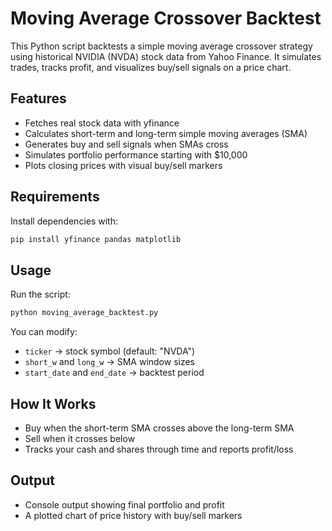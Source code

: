# Moving Average Crossover Backtest

This Python script backtests a simple moving average crossover strategy using historical NVIDIA (NVDA) stock data from Yahoo Finance. It simulates trades, tracks profit, and visualizes buy/sell signals on a price chart.

## Features
- Fetches real stock data with yfinance
- Calculates short-term and long-term simple moving averages (SMA)
- Generates buy and sell signals when SMAs cross
- Simulates portfolio performance starting with $10,000
- Plots closing prices with visual buy/sell markers

## Requirements
Install dependencies with:
```bash
pip install yfinance pandas matplotlib
```

## Usage
Run the script:
```bash
python moving_average_backtest.py
```

You can modify:
- `ticker` → stock symbol (default: "NVDA")
- `short_w` and `long_w` → SMA window sizes
- `start_date` and `end_date` → backtest period

## How It Works
- Buy when the short-term SMA crosses above the long-term SMA
- Sell when it crosses below
- Tracks your cash and shares through time and reports profit/loss

## Output
- Console output showing final portfolio and profit
- A plotted chart of price history with buy/sell markers